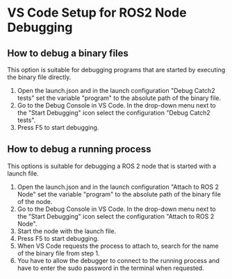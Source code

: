 # VS Code Setup for ROS2 Node Debugging

## How to debug a binary files
This option is suitable for debugging programs that are started by executing the binary file directly.

1. Open the launch.json and in the launch configuration "Debug Catch2 tests" set the variable "program" to the absolute path of the binary file.
2. Go to the Debug Console in VS Code. In the drop-down menu next to the "Start Debugging" icon select the configuration "Debug Catch2 tests".
3. Press F5 to start debugging.


## How to debug a running process
This options is suitable for debugging a ROS 2 node that is started with a launch file.

1. Open the launch.json and in the launch configuration "Attach to ROS 2 Node" set the variable "program" to the absolute path of the binary file of the node.
2. Go to the Debug Console in VS Code. In the drop-down menu next to the "Start Debugging" icon select the configuration "Attach to ROS 2 Node".
3. Start the node with the launch file.
4. Press F5 to start debugging.
5. When VS Code requests the process to attach to, search for the name of the binary file from step 1.
6. You have to allow the debugger to connect to the running process and have to enter the sudo password in the terminal when requested.

